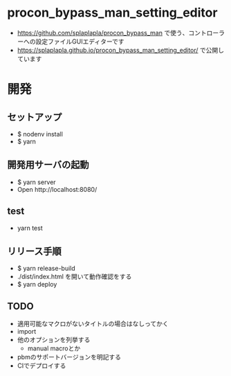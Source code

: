 # procon_bypass_man_setting_editor
* https://github.com/splaplapla/procon_bypass_man で使う、コントローラーへの設定ファイルGUIエディターです
* https://splaplapla.github.io/procon_bypass_man_setting_editor/ で公開しています

# 開発
## セットアップ
* $ nodenv install
* $ yarn

## 開発用サーバの起動
* $ yarn server
* Open http://localhost:8080/

## test
* yarn test

## リリース手順
* $ yarn release-build
* ./dist/index.html を開いて動作確認をする
* $ yarn deploy

## TODO
* 適用可能なマクロがないタイトルの場合はなしってかく
* import
* 他のオプションを列挙する
  * manual macroとか
* pbmのサポートバージョンを明記する
* CIでデプロイする

